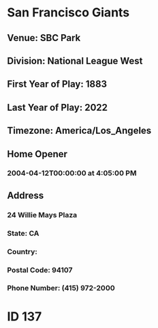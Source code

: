 # San Francisco Giants
## Venue: SBC Park
## Division: National League West
## First Year of Play: 1883
## Last Year of Play: 2022
## Timezone: America/Los_Angeles
## Home Opener
### 2004-04-12T00:00:00 at 4:05:00 PM
## Address
### 24 Willie Mays Plaza
### State: CA
### Country: 
### Postal Code: 94107
### Phone Number: (415) 972-2000
# ID 137